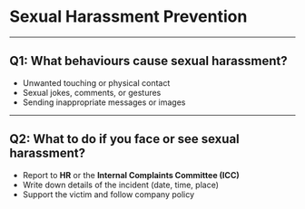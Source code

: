 # Sexual Harassment Prevention

---

## Q1: What behaviours cause sexual harassment?

- Unwanted touching or physical contact  
- Sexual jokes, comments, or gestures  
- Sending inappropriate messages or images  

---

## Q2: What to do if you face or see sexual harassment?

- Report to **HR** or the **Internal Complaints Committee (ICC)**  
- Write down details of the incident (date, time, place)  
- Support the victim and follow company policy  
